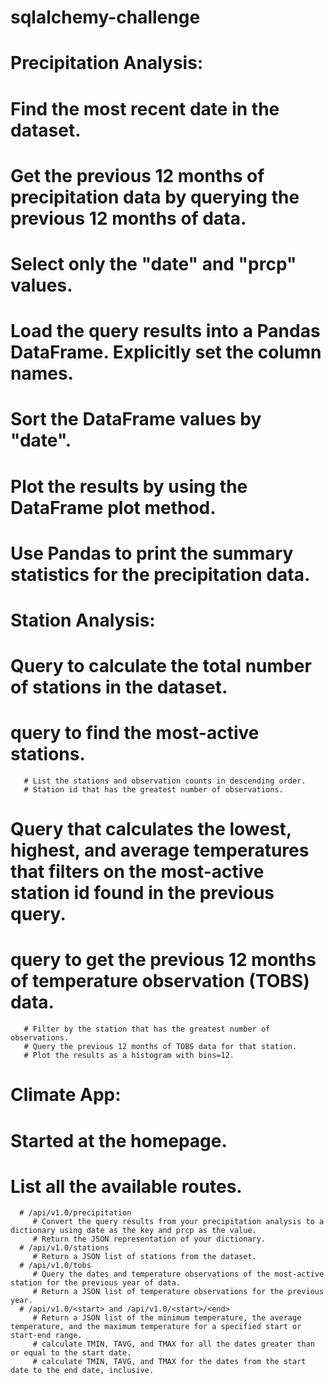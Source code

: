 # sqlalchemy-challenge
# Precipitation Analysis:
   # Find the most recent date in the dataset.
   # Get the previous 12 months of precipitation data by querying the previous 12 months of data.
   # Select only the "date" and "prcp" values.
   # Load the query results into a Pandas DataFrame. Explicitly set the column names.
   # Sort the DataFrame values by "date".
   # Plot the results by using the DataFrame plot method.
   # Use Pandas to print the summary statistics for the precipitation data.
# Station Analysis:
   # Query to calculate the total number of stations in the dataset.
   # query to find the most-active stations.
       # List the stations and observation counts in descending order.
       # Station id that has the greatest number of observations.
   # Query that calculates the lowest, highest, and average temperatures that filters on the most-active station id found in the previous query.
   # query to get the previous 12 months of temperature observation (TOBS) data.
       # Filter by the station that has the greatest number of observations.
       # Query the previous 12 months of TOBS data for that station.
       # Plot the results as a histogram with bins=12.


# Climate App:
   # Started at the homepage.
   # List all the available routes.
      # /api/v1.0/precipitation
         # Convert the query results from your precipitation analysis to a dictionary using date as the key and prcp as the value.
         # Return the JSON representation of your dictionary.
      # /api/v1.0/stations
         # Return a JSON list of stations from the dataset.
      # /api/v1.0/tobs
         # Query the dates and temperature observations of the most-active station for the previous year of data.
         # Return a JSON list of temperature observations for the previous year.
      # /api/v1.0/<start> and /api/v1.0/<start>/<end>
         # Return a JSON list of the minimum temperature, the average temperature, and the maximum temperature for a specified start or start-end range.
         # calculate TMIN, TAVG, and TMAX for all the dates greater than or equal to the start date.
         # calculate TMIN, TAVG, and TMAX for the dates from the start date to the end date, inclusive.
